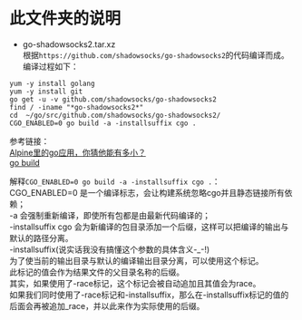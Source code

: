 # 此文件夹的说明  

* go-shadowsocks2.tar.xz  
根据`https://github.com/shadowsocks/go-shadowsocks2`的代码编译而成。  
编译过程如下：  
```shell
yum -y install golang
yum -y install git
go get -u -v github.com/shadowsocks/go-shadowsocks2
find / -iname "*go-shadowsocks2*"
cd  ~/go/src/github.com/shadowsocks/go-shadowsocks2/
CGO_ENABLED=0 go build -a -installsuffix cgo .
```
参考链接：  
[Alpine里的go应用，你猜他能有多小？](https://studygolang.com/articles/6002)  
[go build](http://wiki.jikexueyuan.com/project/go-command-tutorial/0.1.html)  

解释`CGO_ENABLED=0 go build -a -installsuffix cgo .`：  
CGO_ENABLED=0 是一个编译标志，会让构建系统忽略cgo并且静态链接所有依赖；  
-a 会强制重新编译，即使所有包都是由最新代码编译的；  
-installsuffix cgo 会为新编译的包目录添加一个后缀，这样可以把编译的输出与默认的路径分离。  
-installsuffix(说实话我没有搞懂这个参数的具体含义-_-!)  
为了使当前的输出目录与默认的编译输出目录分离，可以使用这个标记。  
此标记的值会作为结果文件的父目录名称的后缀。  
其实，如果使用了-race标记，这个标记会被自动追加且其值会为race。  
如果我们同时使用了-race标记和-installsuffix，那么在-installsuffix标记的值的后面会再被追加_race，并以此来作为实际使用的后缀。  
